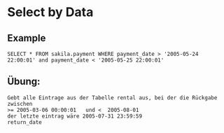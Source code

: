 # Select by Data 

## Example 

```
SELECT * FROM sakila.payment WHERE payment_date > '2005-05-24 22:00:01' and payment_date < '2005-05-25 22:00:01'

```

## Übung: 

```
Gebt alle Eintrage aus der Tabelle rental aus, bei der die Rückgabe zwischen 
>= 2005-03-06 00:00:01   und <  2005-08-01
der letzte eintrag wäre 2005-07-31 23:59:59 
return_date 

```
